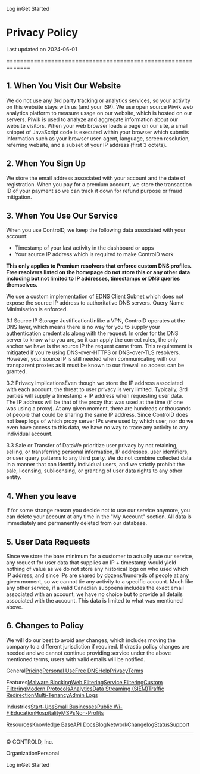 [](https://controld.com/)

Log inGet Started

Privacy Policy
==============

Last updated on 2024-06-01


=============================================================

1\. When You Visit Our Website
------------------------------

We do not use any 3rd party tracking or analytics services, so your activity on this website stays with us (and your ISP). We use open source Piwik web analytics platform to measure usage on our website, which is hosted on our servers. Piwik is used to analyze and aggregate information about our website visitors. When your web browser loads a page on our site, a small snippet of JavaScript code is executed within your browser which submits information such as your browser user-agent, language, screen resolution, referring website, and a subset of your IP address (first 3 octets).

2\. When You Sign Up
--------------------

We store the email address associated with your account and the date of registration. When you pay for a premium account, we store the transaction ID of your payment so we can track it down for refund purpose or fraud mitigation.

3\. When You Use Our Service
----------------------------

When you use ControlD, we keep the following data associated with your account:

* Timestamp of your last activity in the dashboard or apps
* Your source IP address which is required to make ControlD work

**This only applies to Premium resolvers that enforce custom DNS profiles. Free resolvers listed on the homepage do not store this or any other data including but not limited to IP addresses, timestamps or DNS queries themselves.**

We use a custom implementation of EDNS Client Subnet which does not expose the source IP address to authoritative DNS servers. Query Name Minimisation is enforced.

3.1 Source IP Storage JustificationUnlike a VPN, ControlD operates at the DNS layer, which means there is no way for you to supply your authentication credentials along with the request. In order for the DNS server to know who you are, so it can apply the correct rules, the only anchor we have is the source IP the request came from. This requirement is mitigated if you're using DNS-over-HTTPS or DNS-over-TLS resolvers. However, your source IP is still needed when communicating with our transparent proxies as it must be known to our firewall so access can be granted.

3.2 Privacy ImplicationsEven though we store the IP address associated with each account, the threat to user privacy is very limited. Typically, 3rd parties will supply a timestamp + IP address when requesting user data. The IP address will be that of the proxy that was used at the time (if one was using a proxy). At any given moment, there are hundreds or thousands of people that could be sharing the same IP address. Since ControlD does not keep logs of which proxy server IPs were used by which user, nor do we even have access to this data, we have no way to trace any activity to any individual account.

3.3 Sale or Transfer of DataWe prioritize user privacy by not retaining, selling, or transferring personal information, IP addresses, user identifiers, or user query patterns to any third party. We do not combine collected data in a manner that can identify individual users, and we strictly prohibit the sale, licensing, sublicensing, or granting of user data rights to any other entity.

4\. When you leave
------------------

If for some strange reason you decide not to use our service anymore, you can delete your account at any time in the "My Account" section. All data is immediately and permanently deleted from our database.

5\. User Data Requests
----------------------

Since we store the bare minimum for a customer to actually use our service, any request for user data that supplies an IP + timestamp would yield nothing of value as we do not store any historical logs on who used which IP address, and since IPs are shared by dozens/hundreds of people at any given moment, so we cannot tie any activity to a specific account. Much like any other service, if a valid Canadian subpoena includes the exact email associated with an account, we have no choice but to provide all details associated with the account. This data is limited to what was mentioned above.

6\. Changes to Policy
---------------------

We will do our best to avoid any changes, which includes moving the company to a different jurisdiction if required. If drastic policy changes are needed and we cannot continue providing service under the above mentioned terms, users with valid emails will be notified.

General[Pricing](https://controld.com/pricing)[Personal Use](https://controld.com/personal/?noRedirect=true)[Free DNS](https://controld.com/free-dns)[Help](https://docs.controld.com/docs/)[Privacy](https://controld.com/privacy)[Terms](https://controld.com/terms)

Features[Malware Blocking](https://docs.controld.com/docs/feature-malware-blocking)[Web Filtering](https://docs.controld.com/docs/feature-web-filtering)[Service Filtering](https://docs.controld.com/docs/feature-service-filtering)[Custom Filtering](https://docs.controld.com/docs/feature-custom-filtering)[Modern Protocols](https://docs.controld.com/docs/feature-modern-protocols)[Analytics](https://docs.controld.com/docs/feature-analytics)[Data Streaming (SIEM)](https://docs.controld.com/docs/feature-data-streaming-siem)[Traffic Redirection](https://docs.controld.com/docs/feature-traffic-redirection)[Multi-Tenancy](https://docs.controld.com/docs/feature-multi-tenancy)[Admin Logs](https://docs.controld.com/docs/feature-admin-logs)

Industries[Start-Ups](https://docs.controld.com/docs/industry-startups)[Small Businesses](https://docs.controld.com/docs/industry-smbs)[Public Wi-Fi](https://docs.controld.com/docs/industry-public-wifi)[Education](https://docs.controld.com/docs/industry-schools)[Hospitality](https://docs.controld.com/docs/industry-airbnb-hosts)[MSPs](https://docs.controld.com/docs/industry-msps)[Non-Profits](https://docs.controld.com/docs/industry-non-profits)

Resources[Knowledge Base](https://docs.controld.com/docs/)[API Docs](https://docs.controld.com/reference)[Blog](https://blog.controld.com/)[Network](https://controld.com/network)[Changelog](https://docs.controld.com/changelog)[Status](https://controld.com/status)[Support](https://controld.com/contact)

* * *

© CONTROLD, Inc.

[](https://twitter.com/controldns)[](https://www.reddit.com/r/ControlD/)[](https://discord.gg/dns)

OrganizationPersonal

Log inGet Started